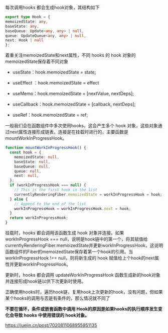 每次调用hooks 都会生成hook对象，其结构如下

```typescript
export type Hook = {
memoizedState: any,
baseState: any,
baseQueue: Update<any, any> | null,
queue: UpdateQueue<any, any> | null,
next: Hook | null
};
```

着重关注memoizedState和next属性，不同 hooks 的 hook 对象的memoizedState保存着不同对象

* useState：hook.memoizedState =  state;

* useEffect ：hook.memoizedState = effect

* useMemo：hook.memoizedState = [nextValue, nextDeps];

* useCallback：hook.memoizedState = [callback, nextDeps];

* useRef：hook.memoizedState = ref;

一般我们会在函数组件中多次使用hooks，这会产生多个 hook 对象，这些对象通过next属性连接形成链表，连接是在挂载时进行的，主要函数是 mountWorkInProgressHook。

```typescript
function mountWorkInProgressHook() {
  const hook = {
    memoizedState: null,
    baseState: null,
    baseQueue: null,
    queue: null,
    next: null,
  };
  if (workInProgressHook === null) {
    // This is the first hook in the list
    currentlyRenderingFiber.memoizedState = workInProgressHook = hook;
  } else {
    // Append to the end of the list
    workInProgressHook = workInProgressHook.next = hook;
  }
  return workInProgressHook;
}
```
挂载时，hooks 都会调用该函数生成 hook 对象并连接。如果 workInProgressHook === null，说明是hook链中的第一个，将其赋值给currentlyRenderingFiber.memoizedState并更新workInProgressHook，这说明函数组件的Fiber的memoizedState保存着第一个hook的引用。当workInProgressHook !== null，则将新生成的 hook 赋值给上个hook的next属性并更新workInProgressHook。

更新时，hooks 都会调用 updateWorkInProgressHook 函数生成新的hook对象并连接形成hook链以供下次更新时使用。

正确使用hooks时，遍历hook链，复用hook上次更新的hook，没有问题，但如果某个hooks的调用与否是有条件的，那么情况就不同了

**不要在循环，条件或嵌套函数中调用 Hook的原因是如果hooks的执行顺序发生变化会导致 hooks 中使用错误的 hook对象。**


https://juejin.cn/post/7020811068955951135
